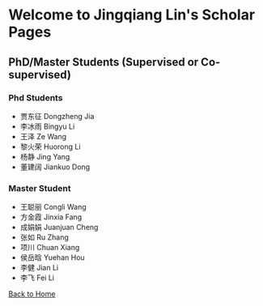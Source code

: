 # Welcome to Jingqiang Lin's Scholar Pages

## PhD/Master Students (Supervised or Co-supervised)

### Phd Students
- 贾东征 Dongzheng Jia
- 李冰雨 Bingyu Li
- 王泽 Ze Wang
- 黎火荣 Huorong Li
- 杨静 Jing Yang
- 董建阔 Jiankuo Dong

### Master Student
- 王聪丽 Congli Wang
- 方金霞 Jinxia Fang
- 成娟娟 Juanjuan Cheng
- 张如 Ru Zhang
- 项川 Chuan Xiang
- 侯岳晗 Yuehan Hou
- 李健 Jian Li
- 李飞 Fei Li

[Back to Home](./index.html)
